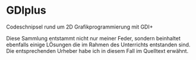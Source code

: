 # GDIplus
Codeschnipsel rund um 2D Grafikprogrammierung mit GDI+

Diese Sammlung entstammt nicht nur meiner Feder, sondern beinhaltet ebenfalls einige LÖsungen die im Rahmen des Unterrichts entstanden sind. Die entsprechenden Urheber habe ich in diesem Fall im Quelltext erwähnt.
